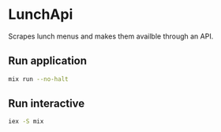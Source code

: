 # LunchApi

Scrapes lunch menus and makes them availble through an API.

## Run application

```sh
mix run --no-halt
```

## Run interactive

```sh
iex -S mix
```
